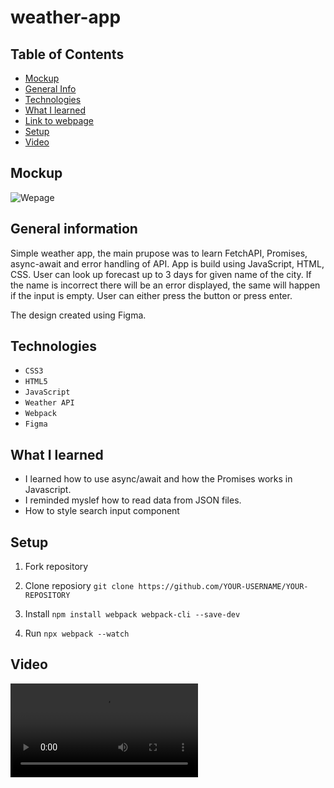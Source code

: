 # weather-app

## Table of Contents

- [Mockup](#mockup)
- [General Info](#general-information)
- [Technologies](#technologies)
- [What I learned](#What-I-learned)
- [Link to webpage](#link-to-webpage)
- [Setup](#setup)
- [Video](#video)

## Mockup

![Wepage](./src/images/mockup.jpeg)

## General information

Simple weather app, the main prupose was to learn FetchAPI, Promises, async-await and error handling of API.
App is build using JavaScript, HTML, CSS. User can look up forecast up to 3 days for given name of the city.
If the name is incorrect there will be an error displayed, the same will happen if the input is empty.
User can either press the button or press enter.

The design created using Figma.

## Technologies

- `CSS3`
- `HTML5`
- `JavaScript`
- `Weather API`
- `Webpack`
- `Figma`

## What I learned

- I learned how to use async/await and how the Promises works in Javascript.
- I reminded myslef how to read data from JSON files.
- How to style search input component

## Setup

1. Fork repository

2. Clone reposiory
   `git clone https://github.com/YOUR-USERNAME/YOUR-REPOSITORY`

3. Install
   `npm install webpack webpack-cli --save-dev`

4. Run
   `npx webpack --watch`

## Video

![Wepage](./src/images/record.mov)
